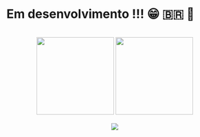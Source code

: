 # Em desenvolvimento !!! 😁  🇧🇷  🚀

<br>

<!-- GITHUB STATUS -->
<div align="center">
  <img height="180em" src="https://github-readme-stats.vercel.app/api?username=Henrique-FRodrigues&show_icons=true&theme=tokyonight&include_all_commits=true&count_private=true"/>
  <img height="180em" src="https://github-readme-stats.vercel.app/api/top-langs/?username=Henrique-FRodrigues&layout=compact&langs_count=10&theme=tokyonight"/>

  <!-- TEMAS: dark, radical, merko, gruvbox, tokyonight, onedark, cobalt, synthwave, highcontrast, dracula -->
</div>

<br>
<!-- REDES SOCIAIS -->
<div align="center">
  <a href="https://linkedin.com/in/henrique-fernandes-rodrigues-5509ab213" target="_blank"><img src="https://img.shields.io/badge/-LinkedIn-%230077B5?style=for-the-badge&logo=linkedin&logoColor=white" target="_blank"></a> 
